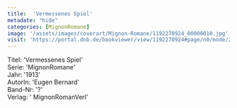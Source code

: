 ```yaml
---
title:  'Vermessenes Spiel'
metadate: "hide"
categories: [MignonRomane]
image: '/assets/images/coverart/Mignon-Romane/1192270924_00000010.jpg'
visit: 'https://portal.dnb.de/bookviewer/view/1192270924#page/n0/mode/2up'
---
```

Titel: 'Vermessenes Spiel' <br>
Serie: 'MignonRomane' <br>
Jahr: '1913' <br>
AutorIn: 'Eugen Bernard' <br>
Band-Nr: '?' <br>
Verlag: ' MignonRomanVerl'